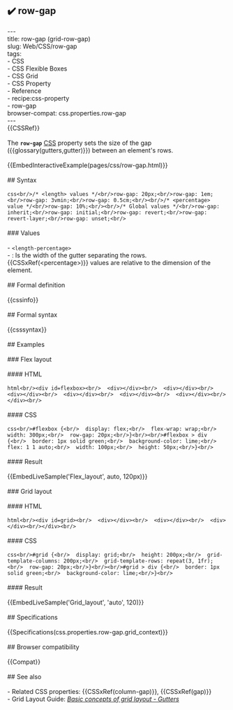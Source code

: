 ## ✔️ row-gap 
 ---<br/>title: row-gap (grid-row-gap)<br/>slug: Web/CSS/row-gap<br/>tags:<br/>  - CSS<br/>  - CSS Flexible Boxes<br/>  - CSS Grid<br/>  - CSS Property<br/>  - Reference<br/>  - recipe:css-property<br/>  - row-gap<br/>browser-compat: css.properties.row-gap<br/>---<br/>{{CSSRef}}<br/><br/>The **`row-gap`** [CSS](/en-US/docs/Web/CSS) property sets the size of the gap ({{glossary(gutters,gutter)}}) between an element's rows.<br/><br/>{{EmbedInteractiveExample(pages/css/row-gap.html)}}<br/><br/>## Syntax<br/><br/>```css<br/>/* <length> values */<br/>row-gap: 20px;<br/>row-gap: 1em;<br/>row-gap: 3vmin;<br/>row-gap: 0.5cm;<br/><br/>/* <percentage> value */<br/>row-gap: 10%;<br/><br/>/* Global values */<br/>row-gap: inherit;<br/>row-gap: initial;<br/>row-gap: revert;<br/>row-gap: revert-layer;<br/>row-gap: unset;<br/>```<br/><br/>### Values<br/><br/>- `<length-percentage>`<br/>  - : Is the width of the gutter separating the rows. {{CSSxRef(&lt;percentage&gt;)}} values are relative to the dimension of the element.<br/><br/>## Formal definition<br/><br/>{{cssinfo}}<br/><br/>## Formal syntax<br/><br/>{{csssyntax}}<br/><br/>## Examples<br/><br/>### Flex layout<br/><br/>#### HTML<br/><br/>```html<br/><div id=flexbox><br/>  <div></div><br/>  <div></div><br/>  <div></div><br/>  <div></div><br/>  <div></div><br/>  <div></div><br/></div><br/>```<br/><br/>#### CSS<br/><br/>```css<br/>#flexbox {<br/>  display: flex;<br/>  flex-wrap: wrap;<br/>  width: 300px;<br/>  row-gap: 20px;<br/>}<br/><br/>#flexbox > div {<br/>  border: 1px solid green;<br/>  background-color: lime;<br/>  flex: 1 1 auto;<br/>  width: 100px;<br/>  height: 50px;<br/>}<br/>```<br/><br/>#### Result<br/><br/>{{EmbedLiveSample('Flex_layout', auto, 120px)}}<br/><br/>### Grid layout<br/><br/>#### HTML<br/><br/>```html<br/><div id=grid><br/>  <div></div><br/>  <div></div><br/>  <div></div><br/></div><br/>```<br/><br/>#### CSS<br/><br/>```css<br/>#grid {<br/>  display: grid;<br/>  height: 200px;<br/>  grid-template-columns: 200px;<br/>  grid-template-rows: repeat(3, 1fr);<br/>  row-gap: 20px;<br/>}<br/><br/>#grid > div {<br/>  border: 1px solid green;<br/>  background-color: lime;<br/>}<br/>```<br/><br/>#### Result<br/><br/>{{EmbedLiveSample('Grid_layout', 'auto', 120)}}<br/><br/>## Specifications<br/><br/>{{Specifications(css.properties.row-gap.grid_context)}}<br/><br/>## Browser compatibility<br/><br/>{{Compat}}<br/><br/>## See also<br/><br/>- Related CSS properties: {{CSSxRef(column-gap)}}, {{CSSxRef(gap)}}<br/>- Grid Layout Guide: _[Basic concepts of grid layout - Gutters](/en-US/docs/Web/CSS/CSS_Grid_Layout/Basic_Concepts_of_Grid_Layout#gutters)_<br/>